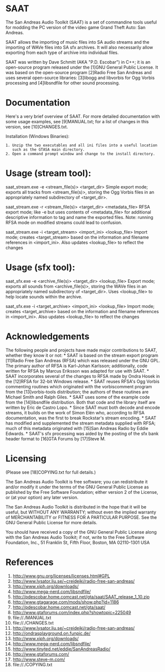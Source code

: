 # SAAT
The San Andreas Audio Toolkit (SAAT) is a set of commandine tools useful for modding the PC version of the video game Grand Theft Auto: San Andreas.

SAAT allows the importing of music files into SA audio
   streams and the importing of WAVe files into SA sfx archives. It will
   also necessarily allow exporting from each type of archive into
   individual files.

   SAAT was written by Dave Schmitt (AKA "P.D. Escobar") in C++; it is an
   open-source program released under the [1]GNU General Public License.
   It was based on the open-source program [2]Radio Free San Andreas and
   uses several open-source libraries: [3]libogg and libvorbis for Ogg
   Vorbis processing and [4]libsndfile for other sound processing.
 
# Documentation

   Here's a very brief overview of SAAT. For more detailed documentation
   with some usage examples, see [9]MANUAL.txt; for a list of changes in
   this version, see [10]CHANGES.txt.

  Installation (Windows Binaries):

    1. Unzip the two executables and all ini files into a useful location
       such as the GTASA main directory.
    2. Open a command prompt window and change to the install directory.

  # Usage (stream tool):

saat_stream.exe -e <stream_file(s)> <target_dir>
  Simple export mode; exports all tracks from <stream_file(s)>, storing the Ogg
  Vorbis files in an appropriately named subdirectory of <target_dir>.

saat_stream.exe -r <stream_file(s)> <target_dir> <metadata_file>
  RFSA export mode; like -e but uses contents of <metadata_file> for additional
  descriptive information to tag and name the exported files.
  Note: running RFSA mode on modified streams could lead to confusion.

saat_stream.exe -i <target_stream> <import_ini> <lookup_file>
  Import mode; creates <target_stream> based on the information and filename
  references in <import_ini>. Also updates <lookup_file> to reflect the changes

  # Usage (sfx tool):

saat_sfx.exe -e <archive_file(s)> <target_dir> <lookup_file>
  Export mode; exports all sounds from <archive_file(s)>, storing the WAVe
  files in an appropriately named subdirectory of <target_dir>.
  Uses <lookup_file> to help locate sounds within the archive.

saat_sfx.exe -i <target_archive> <import_ini> <lookup_file>
  Import mode; creates <target_archive> based on the information and filename
  references in <import_ini>. Also updates <lookup_file> to reflect the changes

# Acknowledgements

   The following people and projects have made major contributions to
   SAAT, whether they know it or not:
     * SAAT is based on the stream export program [11]Radio Free San
       Andreas (RFSA) which was released under the GNU GPL. The primary
       author of RFSA is Karl-Johan Karlsson; additionally, code written
       for RFSA by Marcus Eriksson was adapted for use with SAAT.
     * SAAT incorporates several of the changes to RFSA made by Ondra
       Hosek in the [12]RFSA for 32-bit Windows release.
     * SAAT reuses RFSA's Ogg Vorbis commenting routines which originated
       with the vorbiscomment program from the [13]vorbis-tools
       distribution; the authors of these routines are Michael Smith and
       Ralph Giles.
     * SAAT uses some of the example code from the [14]libsndfile
       distribution. Both that code and the library itself are written by
       Eric de Castro Lopo.
     * Since SAAT must both decode and encode streams, it builds on the
       work of Simon Elén who, according to RFSA documentation, was the
       first to break Rockstar's stream encoding.
     * SAAT has modified and supplemented the stream metadata supplied
       with RFSA; much of this metadata originated with [15]San Andreas
       Radio by Eddie Edwards.
     * SAAT's sfx processing was aided by the posting of the sfx bank
       header format to [16]GTA Forums by [17]Steve M.

# Licensing

   (Please see [18]COPYING.txt for full details.)

   The San Andreas Audio Toolkit is free software; you can redistribute it
   and/or modify it under the terms of the GNU General Public License as
   published by the Free Software Foundation; either version 2 of the
   License, or (at your option) any later version.

   The San Andreas Audio Toolkit is distributed in the hope that it will
   be useful, but WITHOUT ANY WARRANTY; without even the implied warranty
   of MERCHANTABILITY or FITNESS FOR A PARTICULAR PURPOSE. See the GNU
   General Public License for more details.

   You should have received a copy of the GNU General Public License along
   with the San Andreas Audio Toolkit; if not, write to the Free Software
   Foundation, Inc., 51 Franklin St, Fifth Floor, Boston, MA 02110-1301
   USA

# References

   1. http://www.gnu.org/licenses/licenses.html#GPL
   2. http://www.lysator.liu.se/~creideiki/radio-free-san-andreas/
   3. http://www.xiph.org/downloads/
   4. http://www.mega-nerd.com/libsndfile/
   5. http://pdescobar.home.comcast.net/gta/saat/SAAT_release_1_10.zip
   6. http://www.gtagarage.com/mods/show.php?id=1186
   7. http://pdescobar.home.comcast.net/gta/saat/
   8. http://www.gtaforums.com/index.php?showtopic=225049
   9. file://./MANUAL.txt
  10. file://./CHANGES.txt
  11. http://www.lysator.liu.se/~creideiki/radio-free-san-andreas/
  12. http://ondrasplayground.on.funpic.de/
  13. http://www.xiph.org/downloads/
  14. http://www.mega-nerd.com/libsndfile/
  15. http://www.tinyted.net/eddie/SanAndreasRadio/
  16. http://www.gtaforums.com/
  17. http://www.steve-m.com/
  18. file://./COPYING.txt
